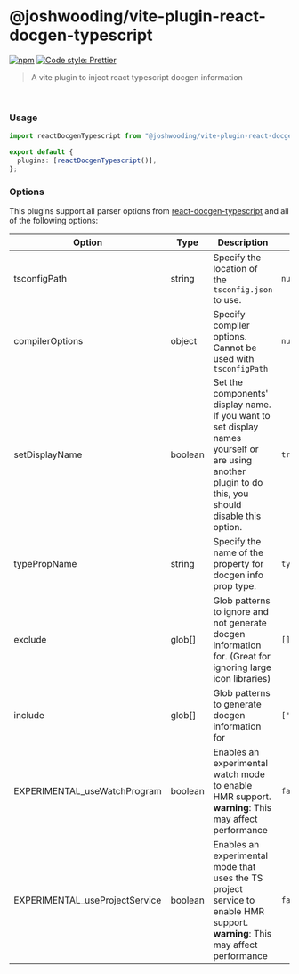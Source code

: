 # @joshwooding/vite-plugin-react-docgen-typescript

[![npm](https://img.shields.io/npm/v/@joshwooding/vite-plugin-react-docgen-typescript.svg)](https://www.npmjs.com/package/@joshwooding/vite-plugin-react-docgen-typescript)
[![Code style: Prettier](https://img.shields.io/badge/code_style-prettier-ff69b4.svg)](https://github.com/prettier/prettier)

> A vite plugin to inject react typescript docgen information

&nbsp;

### Usage

```ts
import reactDocgenTypescript from "@joshwooding/vite-plugin-react-docgen-typescript";

export default {
  plugins: [reactDocgenTypescript()],
};
```

### Options

This plugins support all parser options from [react-docgen-typescript](https://github.com/styleguidist/react-docgen-typescript#parseroptions) and all of the following options:

| Option                         | Type           | Description                                                                                                                                         | Default         |
|--------------------------------| -------------- |-----------------------------------------------------------------------------------------------------------------------------------------------------|-----------------|
| tsconfigPath                   | string         | Specify the location of the `tsconfig.json` to use.                                                                                                 | `null`          |
| compilerOptions                | object         | Specify compiler options. Cannot be used with `tsconfigPath`                                                                                        | `null`          |
| setDisplayName                 | boolean        | Set the components' display name. If you want to set display names yourself or are using another plugin to do this, you should disable this option. | `true`          |
| typePropName                   | string         | Specify the name of the property for docgen info prop type.                                                                                         | `type`          |
| exclude                        | glob[]         | Glob patterns to ignore and not generate docgen information for. (Great for ignoring large icon libraries)                                          | `[]`            |
| include                        | glob[]         | Glob patterns to generate docgen information for                                                                                                    | `['**/**.tsx']` |
| EXPERIMENTAL_useWatchProgram   | boolean        | Enables an experimental watch mode to enable HMR support. **warning**: This may affect performance                                                  | `false`         |
| EXPERIMENTAL_useProjectService | boolean        | Enables an experimental mode that uses the TS project service to enable HMR support. **warning**: This may affect performance                       | `false`         |
